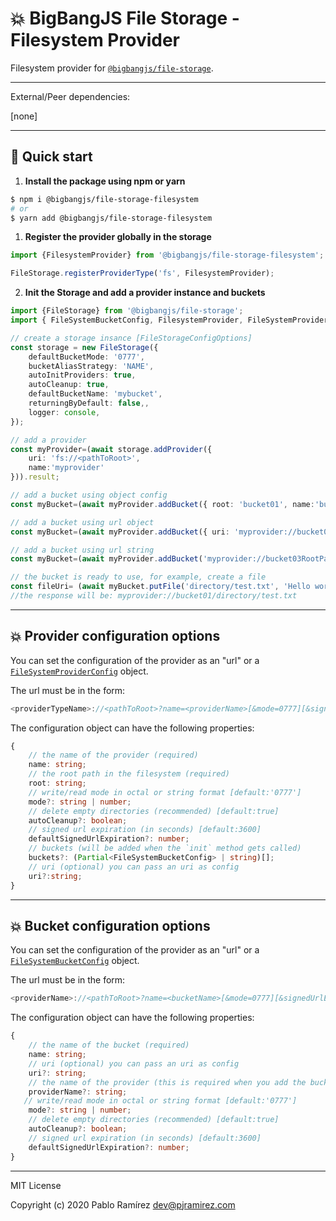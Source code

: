# 💥 BigBangJS File Storage - Filesystem Provider

Filesystem provider for [`@bigbangjs/file-storage`](../../).

---

External/Peer dependencies:

[none]

---
## 🚀 Quick start

1. **Install the package using npm or yarn**

```bash
$ npm i @bigbangjs/file-storage-filesystem
# or
$ yarn add @bigbangjs/file-storage-filesystem
```

1. **Register the provider globally in the storage**

```typescript
import {FilesystemProvider} from '@bigbangjs/file-storage-filesystem';

FileStorage.registerProviderType('fs', FilesystemProvider);
```

2. **Init the Storage and add a provider instance and buckets**
```typescript
import {FileStorage} from '@bigbangjs/file-storage';
import { FileSystemBucketConfig, FilesystemProvider, FileSystemProviderConfig } from '@bigbangjs/file-storage-filesystem';

// create a storage insance [FileStorageConfigOptions]
const storage = new FileStorage({
    defaultBucketMode: '0777',
    bucketAliasStrategy: 'NAME',
    autoInitProviders: true,
    autoCleanup: true,
    defaultBucketName: 'mybucket',
    returningByDefault: false,,
    logger: console,
});

// add a provider
const myProvider=(await storage.addProvider({
    uri: 'fs://<pathToRoot>',
    name:'myprovider'
})).result;

// add a bucket using object config
const myBucket=(await myProvider.addBucket({ root: 'bucket01', name:'bucket01' }));

// add a bucket using url object
const myBucket=(await myProvider.addBucket({ uri: 'myprovider://bucket02RootPath?name=bucket02' }));

// add a bucket using url string
const myBucket=(await myProvider.addBucket('myprovider://bucket03RootPath?name=bucket03'));

// the bucket is ready to use, for example, create a file
const fileUri= (await myBucket.putFile('directory/test.txt', 'Hello world!')).result;
//the response will be: myprovider://bucket01/directory/test.txt
```

---

## 💥 Provider configuration options

You can set the configuration of the provider as an "url" or a [`FileSystemProviderConfig`](./src/types.ts) object.

The url must be in the form:
```Typescript
<providerTypeName>://<pathToRoot>?name=<providerName>[&mode=0777][&signedUrlExpiration=3600][&autoCleanup=true|false]
```
The configuration object can have the following properties:
```typescript
{
    // the name of the provider (required)
    name: string;
    // the root path in the filesystem (required)
    root: string;
    // write/read mode in octal or string format [default:'0777']
    mode?: string | number;
    // delete empty directories (recommended) [default:true]
    autoCleanup?: boolean;
    // signed url expiration (in seconds) [default:3600]
    defaultSignedUrlExpiration?: number;
    // buckets (will be added when the `init` method gets called)
    buckets?: (Partial<FileSystemBucketConfig> | string)[];
    // uri (optional) you can pass an uri as config
    uri?:string;
}
```

---

## 💥 Bucket configuration options

You can set the configuration of the provider as an "url" or a [`FileSystemBucketConfig`](./src/types.ts) object.

The url must be in the form:
```Typescript
<providerName>://<pathToRoot>?name=<bucketName>[&mode=0777][&signedUrlExpiration=3600][&autoCleanup=true|false]
```
The configuration object can have the following properties:
```typescript
{
    // the name of the bucket (required)
    name: string;
    // uri (optional) you can pass an uri as config
    uri?: string;
    // the name of the provider (this is required when you add the bucket directly to the storage instance, not when you add it to the provider instance)
    providerName?: string;
   // write/read mode in octal or string format [default:'0777']
    mode?: string | number;
    // delete empty directories (recommended) [default:true]
    autoCleanup?: boolean;
    // signed url expiration (in seconds) [default:3600]
    defaultSignedUrlExpiration?: number;
}
```

---
MIT License

Copyright (c) 2020 Pablo Ramírez <dev@pjramirez.com>